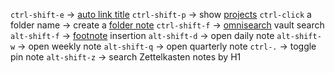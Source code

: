 `ctrl-shift-e` -> [auto link title](obsidian://show-plugin?id=obsidian-auto-link-title)
`ctrl-shift-p` -> show [projects](obsidian://show-plugin?id=obsidian-projects)
`ctrl-click` a folder name -> create a [folder note](obsidian://show-plugin?id=folder-note-plugin)
`ctrl-shift-f` -> [omnisearch](obsidian://show-plugin?id=omnisearch) vault search
`alt-shift-f` -> [footnote](obsidian://show-plugin?id=obsidian-footnotes) insertion
`alt-shift-d` -> open daily note
`alt-shift-w` -> open weekly note
`alt-shift-q` -> open quarterly note
`ctrl-.` -> toggle pin note
`alt-shift-z` -> search Zettelkasten notes by H1